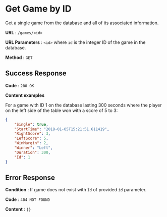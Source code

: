 # Get Game by ID

Get a single game from the database and all of its associated information.

**URL** : `/games/<id>`

**URL Parameters** : `<id>` where `id` is the integer ID of the game in the database.

**Method** : `GET`

<!-- **Auth required** : NO

**Permissions required** : None -->

## Success Response

**Code** : `200 OK`

**Content examples**

For a game with ID 1 on the database lasting 300 seconds where the player on the left side of the table won with a score of 5 to 3:

```json
{
    "Single": true,
    "StartTime": "2018-01-05T15:21:51.611419",
    "RightScore": 3,
    "LeftScore": 5,
    "WinMargin": 2,
    "Winner": "Left",
    "Duration": 300,
    "Id": 1
}
```

## Error Response

**Condition** : If game does not exist with `Id` of provided `id` parameter.

**Code** : `404 NOT FOUND`

**Content** : `{}`